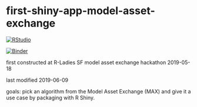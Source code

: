 
# first-shiny-app-model-asset-exchange

[![RStudio](https://mybinder.org/badge_logo.svg)](https://mybinder.org/v2/gh/leecourt98/first-shiny-app-model-asset-exchange/master?urlpath=rstudio)

[![Binder](https://mybinder.org/badge_logo.svg)](https://mybinder.org/v2/gh/leecourt98/first-shiny-app-model-asset-exchange/master?urlpath=shiny/shiny-app/)

first constructed at R-Ladies SF model asset exchange hackathon 
2019-05-18

last modified
2019-06-09

goals: pick an algorithm from the Model Asset Exchange (MAX) and give it a use case by packaging with R Shiny.
